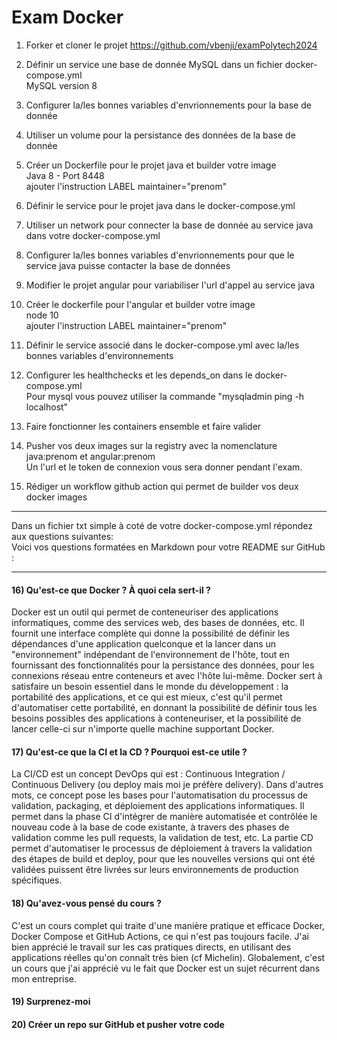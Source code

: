 # Exam Docker	

1) Forker et cloner le projet https://github.com/vbenji/examPolytech2024

2) Définir un service une base de donnée MySQL dans un fichier docker-compose.yml  
MySQL version 8

3) Configurer la/les bonnes variables d'envrionnements pour la base de donnée

4) Utiliser un volume pour la persistance des données de la base de donnée

5) Créer un Dockerfile pour le projet java et builder votre image  
Java 8 - Port 8448  
ajouter l'instruction LABEL maintainer="prenom"

6) Définir le service pour le projet java dans le docker-compose.yml

7) Utiliser un network pour connecter la base de donnée au service java dans votre docker-compose.yml

8) Configurer la/les bonnes variables d'envrionnements pour que le service java puisse contacter la base de données

9) Modifier le projet angular pour variabiliser l'url d'appel au service java

10) Créer le dockerfile pour l'angular et builder votre image  
node 10  
ajouter l'instruction LABEL maintainer="prenom"

11) Définir le service associé dans le docker-compose.yml avec la/les bonnes variables d'environnements

12) Configurer les healthchecks et les depends_on dans le docker-compose.yml  
Pour mysql vous pouvez utiliser la commande "mysqladmin ping -h localhost"

13) Faire fonctionner les containers ensemble et faire valider

14) Pusher vos deux images sur la registry avec la nomenclature java:prenom et angular:prenom  
Un l'url et le token de connexion vous sera donner pendant l'exam.

15) Rédiger un workflow github action qui permet de builder vos deux docker images

--- 

Dans un fichier txt simple à coté de votre docker-compose.yml répondez aux questions suivantes:  
Voici vos questions formatées en Markdown pour votre README sur GitHub :

---

#### 16) Qu'est-ce que Docker ? À quoi cela sert-il ?

Docker est un outil qui permet de conteneuriser des applications informatiques, comme des services web, des bases de données, etc. Il fournit une interface complète qui donne la possibilité de définir les dépendances d'une application quelconque et la lancer dans un "environnement" indépendant de l'environnement de l'hôte, tout en fournissant des fonctionnalités pour la persistance des données, pour les connexions réseau entre conteneurs et avec l'hôte lui-même. Docker sert à satisfaire un besoin essentiel dans le monde du développement : la portabilité des applications, et ce qui est mieux, c'est qu'il permet d'automatiser cette portabilité, en donnant la possibilité de définir tous les besoins possibles des applications à conteneuriser, et la possibilité de lancer celle-ci sur n'importe quelle machine supportant Docker.

#### 17) Qu'est-ce que la CI et la CD ? Pourquoi est-ce utile ?

La CI/CD est un concept DevOps qui est : Continuous Integration / Continuous Delivery (ou deploy mais moi je préfère delivery). Dans d'autres mots, ce concept pose les bases pour l'automatisation du processus de validation, packaging, et déploiement des applications informatiques. Il permet dans la phase CI d'intégrer de manière automatisée et contrôlée le nouveau code à la base de code existante, à travers des phases de validation comme les pull requests, la validation de test, etc. La partie CD permet d'automatiser le processus de déploiement à travers la validation des étapes de build et deploy, pour que les nouvelles versions qui ont été validées puissent être livrées sur leurs environnements de production spécifiques.

#### 18) Qu'avez-vous pensé du cours ?

C'est un cours complet qui traite d'une manière pratique et efficace Docker, Docker Compose et GitHub Actions, ce qui n'est pas toujours facile. J'ai bien apprécié le travail sur les cas pratiques directs, en utilisant des applications réelles qu'on connaît très bien (cf Michelin). Globalement, c'est un cours que j'ai apprécié vu le fait que Docker est un sujet récurrent dans mon entreprise.

#### 19) Surprenez-moi

#### 20) Créer un repo sur GitHub et pusher votre code
